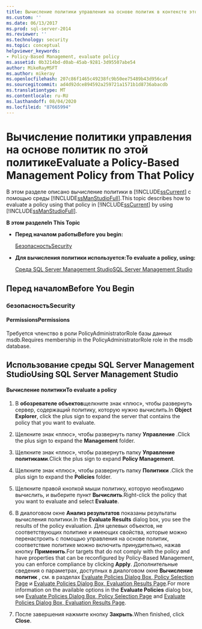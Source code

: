 ```yaml
---
title: Вычисление политики управления на основе политик в контексте этой политики | Документация Майкрософт
ms.custom: ''
ms.date: 06/13/2017
ms.prod: sql-server-2014
ms.reviewer: ''
ms.technology: security
ms.topic: conceptual
helpviewer_keywords:
- Policy-Based Management, evaluate policy
ms.assetid: 0b3214bd-d0ab-45ab-9281-3d95507abe54
author: MikeRayMSFT
ms.author: mikeray
ms.openlocfilehash: 207c86f1465c49238fc9b50ee75489b43d956caf
ms.sourcegitcommit: ad4d92dce894592a259721a1571b1d8736abacdb
ms.translationtype: MT
ms.contentlocale: ru-RU
ms.lasthandoff: 08/04/2020
ms.locfileid: "87665994"
---
```

# <a name="evaluate-a-policy-based-management-policy-from-that-policy"></a><span data-ttu-id="4e971-102">Вычисление политики управления на основе политик по этой политике</span><span class="sxs-lookup"><span data-stu-id="4e971-102">Evaluate a Policy-Based Management Policy from That Policy</span></span>
  <span data-ttu-id="4e971-103">В этом разделе описано вычисление политики в [!INCLUDE[ssCurrent](../../includes/sscurrent-md.md)] с помощью среды [!INCLUDE[ssManStudioFull](../../includes/ssmanstudiofull-md.md)].</span><span class="sxs-lookup"><span data-stu-id="4e971-103">This topic describes how to evaluate a policy using that policy in [!INCLUDE[ssCurrent](../../includes/sscurrent-md.md)] by using [!INCLUDE[ssManStudioFull](../../includes/ssmanstudiofull-md.md)].</span></span>  
  
 <span data-ttu-id="4e971-104">**В этом разделе**</span><span class="sxs-lookup"><span data-stu-id="4e971-104">**In This Topic**</span></span>  
  
-   <span data-ttu-id="4e971-105">**Перед началом работы**</span><span class="sxs-lookup"><span data-stu-id="4e971-105">**Before you begin:**</span></span>  
  
     [<span data-ttu-id="4e971-106">Безопасность</span><span class="sxs-lookup"><span data-stu-id="4e971-106">Security</span></span>](#Security)  
  
-   <span data-ttu-id="4e971-107">**Для вычисления политики используется:**</span><span class="sxs-lookup"><span data-stu-id="4e971-107">**To evaluate a policy, using:**</span></span>  
  
     [<span data-ttu-id="4e971-108">Среда SQL Server Management Studio</span><span class="sxs-lookup"><span data-stu-id="4e971-108">SQL Server Management Studio</span></span>](#SSMSProcedure)  
  
##  <a name="before-you-begin"></a><a name="BeforeYouBegin"></a> <span data-ttu-id="4e971-109">Перед началом</span><span class="sxs-lookup"><span data-stu-id="4e971-109">Before You Begin</span></span>  
  
###  <a name="security"></a><a name="Security"></a> <span data-ttu-id="4e971-110">безопасность</span><span class="sxs-lookup"><span data-stu-id="4e971-110">Security</span></span>  
  
####  <a name="permissions"></a><a name="Permissions"></a> <span data-ttu-id="4e971-111">Permissions</span><span class="sxs-lookup"><span data-stu-id="4e971-111">Permissions</span></span>  
 <span data-ttu-id="4e971-112">Требуется членство в роли PolicyAdministratorRole базы данных msdb.</span><span class="sxs-lookup"><span data-stu-id="4e971-112">Requires membership in the PolicyAdministratorRole role in the msdb database.</span></span>  
  
##  <a name="using-sql-server-management-studio"></a><a name="SSMSProcedure"></a> <span data-ttu-id="4e971-113">Использование среды SQL Server Management Studio</span><span class="sxs-lookup"><span data-stu-id="4e971-113">Using SQL Server Management Studio</span></span>  
  
#### <a name="to-evaluate-a-policy"></a><span data-ttu-id="4e971-114">Вычисление политики</span><span class="sxs-lookup"><span data-stu-id="4e971-114">To evaluate a policy</span></span>  
  
1.  <span data-ttu-id="4e971-115">В **обозревателе объектов**щелкните знак «плюс», чтобы развернуть сервер, содержащий политику, которую нужно вычислить.</span><span class="sxs-lookup"><span data-stu-id="4e971-115">In **Object Explorer**, click the plus sign to expand the server that contains the policy that you want to evaluate.</span></span>  
  
2.  <span data-ttu-id="4e971-116">Щелкните знак «плюс», чтобы развернуть папку **Управление** .</span><span class="sxs-lookup"><span data-stu-id="4e971-116">Click the plus sign to expand the **Management** folder.</span></span>  
  
3.  <span data-ttu-id="4e971-117">Щелкните знак «плюс», чтобы развернуть папку **Управление политиками**.</span><span class="sxs-lookup"><span data-stu-id="4e971-117">Click the plus sign to expand **Policy Management**.</span></span>  
  
4.  <span data-ttu-id="4e971-118">Щелкните знак «плюс», чтобы развернуть папку **Политики** .</span><span class="sxs-lookup"><span data-stu-id="4e971-118">Click the plus sign to expand the **Policies** folder.</span></span>  
  
5.  <span data-ttu-id="4e971-119">Щелкните правой кнопкой мыши политику, которую необходимо вычислить, и выберите пункт **Вычислить**.</span><span class="sxs-lookup"><span data-stu-id="4e971-119">Right-click the policy that you want to evaluate and select **Evaluate**.</span></span>  
  
6.  <span data-ttu-id="4e971-120">В диалоговом окне **Анализ результатов**  показаны результаты вычисления политики.</span><span class="sxs-lookup"><span data-stu-id="4e971-120">In the **Evaluate Results**  dialog box, you see the results of the policy evaluation.</span></span> <span data-ttu-id="4e971-121">Для целевых объектов, не соответствующих политике и имеющих свойства, которые можно перенастроить с помощью управления на основе политик, соответствие политике можно включить принудительно, нажав кнопку **Применить**.</span><span class="sxs-lookup"><span data-stu-id="4e971-121">For targets that do not comply with the policy and have properties that can be reconfigured by Policy-Based Management, you can enforce compliance by clicking **Apply**.</span></span> <span data-ttu-id="4e971-122">Дополнительные сведения о параметрах, доступных в диалоговом окне **Вычисление политик** , см. в разделах [Evaluate Policies Dialog Box, Policy Selection Page](evaluate-policies-dialog-box-policy-selection-page.md) и [Evaluate Policies Dialog Box, Evaluation Results Page](evaluate-policies-dialog-box-evaluation-results-page.md).</span><span class="sxs-lookup"><span data-stu-id="4e971-122">For more information on the available options in the **Evaluate Policies** dialog box, see [Evaluate Policies Dialog Box, Policy Selection Page](evaluate-policies-dialog-box-policy-selection-page.md) and [Evaluate Policies Dialog Box, Evaluation Results Page](evaluate-policies-dialog-box-evaluation-results-page.md).</span></span>  
  
7.  <span data-ttu-id="4e971-123">После завершения нажмите кнопку **Закрыть**.</span><span class="sxs-lookup"><span data-stu-id="4e971-123">When finished, click **Close**.</span></span>  
  
  
